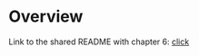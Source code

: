 # Overview

Link to the shared README with chapter 6: [click](https://github.com/pparmin/PPP-Stroustrup/blob/master/exercises/chapter-6/README.md) 

